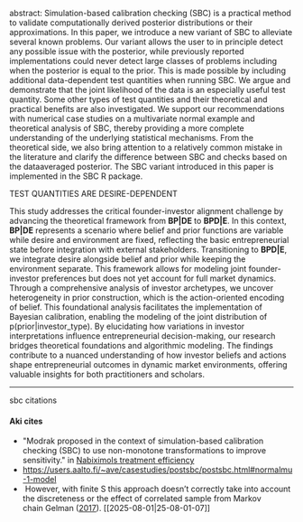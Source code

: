abstract: Simulation-based calibration checking (SBC) is a practical method to validate computationally derived posterior distributions or their approximations. In this paper, we introduce a new variant of SBC to alleviate several known problems. Our variant allows the user to in principle detect any possible issue with the posterior, while previously reported implementations could never detect large classes of problems including when the posterior is equal to the prior. This is made possible by including additional data-dependent test quantities when running SBC. We argue and demonstrate that the joint likelihood of the data is an especially useful test quantity. Some other types of test quantities and their theoretical and practical benefits are also investigated. We support our recommendations with numerical case studies on a multivariate normal example and theoretical analysis of SBC, thereby providing a more complete understanding of the underlying statistical mechanisms. From the theoretical side, we also bring attention to a relatively common mistake in the literature and clarify the difference between SBC and checks based on the dataaveraged posterior. The SBC variant introduced in this paper is implemented in the SBC R package.

TEST QUANTITIES ARE DESIRE-DEPENDENT

This study addresses the critical founder-investor alignment challenge by advancing the theoretical framework from **BP|DE** to **BPD|E**. In this context, **BP|DE** represents a scenario where belief and prior functions are variable while desire and environment are fixed, reflecting the basic entrepreneurial state before integration with external stakeholders. Transitioning to **BPD|E**, we integrate desire alongside belief and prior while keeping the environment separate. This framework allows for modeling joint founder-investor preferences but does not yet account for full market dynamics. Through a comprehensive analysis of investor archetypes, we uncover heterogeneity in prior construction, which is the action-oriented encoding of belief. This foundational analysis facilitates the implementation of Bayesian calibration, enabling the modeling of the joint distribution of p(prior|investor_type). By elucidating how variations in investor interpretations influence entrepreneurial decision-making, our research bridges theoretical foundations and algorithmic modeling. The findings contribute to a nuanced understanding of how investor beliefs and actions shape entrepreneurial outcomes in dynamic market environments, offering valuable insights for both practitioners and scholars.

----
sbc citations

#### Aki cites 
- "Modrak proposed in the context of simulation-based calibration checking (SBC) to use non-monotone transformations to improve sensitivity." in [Nabiximols treatment efficiency]( https://users.aalto.fi/~ave/casestudies/Nabiximols/nabiximols.html#model-refinement)
- https://users.aalto.fi/~ave/casestudies/postsbc/postsbc.html#normalmu-1-model
-  However, with finite S this approach doesn’t correctly take into account the discreteness or the effect of correlated sample from Markov chain Gelman ([2017](https://users.aalto.fi/~ave/casestudies/postsbc/postsbc.html#ref-Gelman:correction)).
[[2025-08-01|25-08-01-07]]
